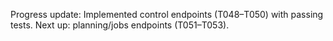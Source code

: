 Progress update: Implemented control endpoints (T048–T050) with passing tests. Next up: planning/jobs endpoints (T051–T053).